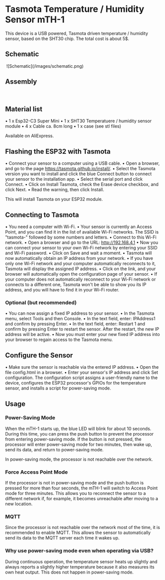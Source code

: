 # Tasmota Temperature / Humidity Sensor mTH-1
This device is a USB powered, Tasmota driven temperature / humidity sensor, based on the SHT30 chip. The total cost is about 5$.

## Schematic

<img href="images/schematic.png"/>
![Schematic](/images/schematic.png)













## Assembly

 
## Material list
•	1 x Esp32-C3 Super Mini
•	1 x SHT30 Temperatuere / humidity sensor module
•	4 x Cable ca. 8cm long
•	1 x case (see stl files)












Available on AliExpress.


## Flashing the ESP32 with Tasmota

•	Connect your sensor to a computer using a USB cable. 
•	Open a browser, and go to the page https://tasmota.github.io/install/.
•	Select the Tasmota version you want to install and click the blue Connect button to connect your sensor to the installation app.
•	Select the serial port and click Connect.
•	Click on Install Tasmota, check the Erase device checkbox, and click Next.
•	Read the warning, then click Install.


This will install Tasmota on your ESP32 module.


## Connecting to Tasmota

•	You need a computer with Wi-Fi.
•	Your sensor is currently an Access Point, and you can find it in the list of available Wi-Fi networks. The SSID is "tasmota-" followed by some numbers and letters.
•	Connect to this Wi-Fi network.
•	Open a browser and go to the URL: http://192.168.4.1
•	Now you can connect your sensor to your own Wi-Fi network by entering your SSID and Wi-Fi password.
•	Click on Save and wait a moment.
•	Tasmota will now automatically obtain an IP address from your network.
•	If you have only one Wi-Fi network and your computer automatically reconnects to it, Tasmota will display the assigned IP address. 
•	Click on the link, and your browser will automatically open the configuration page of your sensor.
•	If your computer does not automatically reconnect to your Wi-Fi network or connects to a different one, Tasmota won't be able to show you its IP address, and you will have to find it in your Wi-Fi router.

### Optional (but recommended)
•	You can now assign a fixed IP address to your sensor.
•	In the Tasmota menu, select Tools and then Console.
•	In the text field, enter: IPAddress1 <your desired fixed IP address> and confirm by pressing Enter.
•	In the text field, enter: Restart 1 and confirm by pressing Enter to restart the sensor. After the restart, the new IP address will be active.
•	Now you must enter your new fixed IP address into your browser to regain access to the Tasmota menu.

## Configure the Sensor
•	Make sure the sensor is reachable via the entered IP address.
•	Open the file config.html in a browser.
•	Enter your sensor's IP address and click Set configuration.
The configuration script assigns a user-friendly name to the device, configures the ESP32 processor's GPIOs for the temperature sensor, and installs a script for power-saving mode.

## Usage
### Power-Saving Mode
When the mTH-1 starts up, the blue LED will blink for about 10 seconds. During this time, you can press the push button to prevent the processor from entering power-saving mode.
If the button is not pressed, the processor will enter power-saving mode for two minutes, then wake up, send its data, and return to power-saving mode.

In power-saving mode, the processor is not reachable over the network.

### Force Access Point Mode
If the processor is not in power-saving mode and the push button is pressed for more than four seconds, the mTH-1 will switch to Access Point mode for three minutes.
This allows you to reconnect the sensor to a different network if, for example, it becomes unreachable after moving to a new location.

### MQTT
Since the processor is not reachable over the network most of the time, it is recommended to enable MQTT. This allows the sensor to automatically send its data to the MQTT server each time it wakes up.


### Why use power-saving mode even when operating via USB?
During continuous operation, the temperature sensor heats up slightly and always reports a slightly higher temperature because it also measures its own heat output. This does not happen in power-saving mode.
